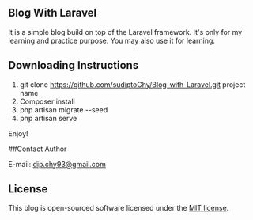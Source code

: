 ## Blog With Laravel

It is a simple blog build on top of the Laravel framework. It's only for my learning and practice purpose. You may also use it for learning.


## Downloading Instructions

1. git clone https://github.com/sudiptoChy/Blog-with-Laravel.git project name
2. Composer install
3. php artisan migrate --seed
4. php artisan serve

Enjoy!

##Contact Author

E-mail: dip.chy93@gmail.com

## License

This blog is open-sourced software licensed under the [MIT license](http://opensource.org/licenses/MIT).

